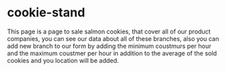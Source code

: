 # cookie-stand

This page is a page to sale salmon cookies, that cover all of our product companies, you can see our data about all of these branches, also you can add new branch to our form by adding the minimum coustmurs per hour and the maximum coustmer per hour in addition to the average of the sold cookies and you location will be added. 